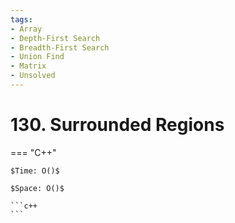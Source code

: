 ```yaml
---
tags:
- Array
- Depth-First Search
- Breadth-First Search
- Union Find
- Matrix
- Unsolved
---
```



# 130. Surrounded Regions

=== "C++"

    $Time: O()$

    $Space: O()$

    ```c++
    ```